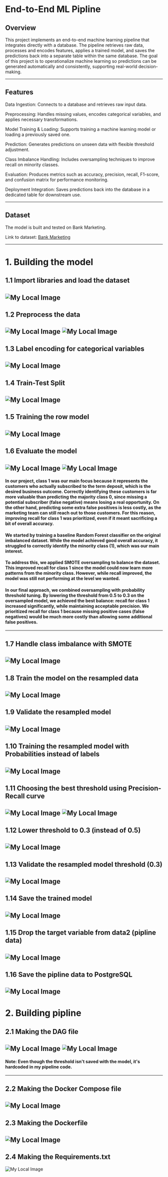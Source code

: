 # End-to-End ML Pipline

## Overview
This project implements an end-to-end machine learning pipeline that integrates directly with a database. The pipeline retrieves raw data, processes and encodes features, applies a trained model, and saves the predictions back into a separate table within the same database. The goal of this project is to operationalize machine learning so predictions can be generated automatically and consistently, supporting real-world decision-making.

---
## Features
Data Ingestion: Connects to a database and retrieves raw input data.

Preprocessing: Handles missing values, encodes categorical variables, and applies necessary transformations.

Model Training & Loading: Supports training a machine learning model or loading a previously saved one.

Prediction: Generates predictions on unseen data with flexible threshold adjustment.

Class Imbalance Handling: Includes oversampling techniques to improve recall on minority classes.

Evaluation: Produces metrics such as accuracy, precision, recall, F1-score, and confusion matrix for performance monitoring.

Deployment Integration: Saves predictions back into the database in a dedicated table for downstream use.

---
## Dataset
The model is built and tested on Bank Marketing.

Link to dataset: [Bank Marketing](https://archive.ics.uci.edu/ml/datasets/bank+marketing)

---

# 1. Building the model
## 1.1 Import libraries and load the dataset
![My Local Image](images/Capture.PNG)
---
## 1.2 Preprocess the data
![My Local Image](images/Capture1.PNG)
![My Local Image](images/Capture2.PNG)
---
## 1.3 Label encoding for categorical variables
![My Local Image](images/Capture3.PNG)
---
## 1.4 Train-Test Split
![My Local Image](images/Capture5.PNG)
---
## 1.5 Training the row model
![My Local Image](images/Capture6.PNG)
---
## 1.6 Evaluate the model
![My Local Image](images/Capture7.PNG)
![My Local Image](images/Capture8.PNG)
---
#### In our project, class 1 was our main focus because it represents the customers who actually subscribed to the term deposit, which is the desired business outcome. Correctly identifying these customers is far more valuable than predicting the majority class 0, since missing a potential subscriber (false negative) means losing a real opportunity. On the other hand, predicting some extra false positives is less costly, as the marketing team can still reach out to those customers. For this reason, improving recall for class 1 was prioritized, even if it meant sacrificing a bit of overall accuracy.

#### We started by training a baseline Random Forest classifier on the original imbalanced dataset. While the model achieved good overall accuracy, it struggled to correctly identify the minority class (1), which was our main interest.

#### To address this, we applied SMOTE oversampling to balance the dataset. This improved recall for class 1 since the model could now learn more patterns from the minority class. However, while recall improved, the model was still not performing at the level we wanted.

#### In our final approach, we combined oversampling with probability threshold tuning. By lowering the threshold from 0.5 to 0.3 on the oversampled model, we achieved the best balance: recall for class 1 increased significantly, while maintaining acceptable precision. We prioritized recall for class 1 because missing positive cases (false negatives) would be much more costly than allowing some additional false positives.
---
## 1.7 Handle class imbalance with SMOTE
![My Local Image](images/Capture9.PNG)
---
## 1.8 Train the model on the resampled data
![My Local Image](images/Capture10.PNG)
---
## 1.9 Validate the resampled model
![My Local Image](images/Capture11.PNG)
---
## 1.10 Training the resampled model with Probabilities instead of labels
![My Local Image](images/Capture12.PNG)
---
## 1.11 Choosing the best threshold using Precision-Recall curve
![My Local Image](images/16.PNG)
![My Local Image](images/output.png)
---
## 1.12 Lower threshold to 0.3 (instead of 0.5)
![My Local Image](images/Capture14.PNG)
---
## 1.13 Validate the resampled model threshold (0.3)
![My Local Image](images/Capture15.PNG)
---
## 1.14 Save the trained model
![My Local Image](images/Capture17.PNG)
---
## 1.15 Drop the target variable from data2 (pipline data)
![My Local Image](images/Capture18.PNG)
---
## 1.16 Save the pipline data to PostgreSQL
![My Local Image](images/Capture19.PNG)
---

# 2. Building pipline
## 2.1 Making the DAG file
![My Local Image](images/2.PNG)
![My Local Image](images/3.PNG)
---
#### Note: Even though the threshold isn't saved with the model, it's hardcoded in my pipeline code. 
---
## 2.2 Making the Docker Compose file
![My Local Image](images/4.PNG)
---
## 2.3 Making the Dockerfile
![My Local Image](images/5.PNG)
---
## 2.4 Making the Requirements.txt
![My Local Image](images/6.PNG)



